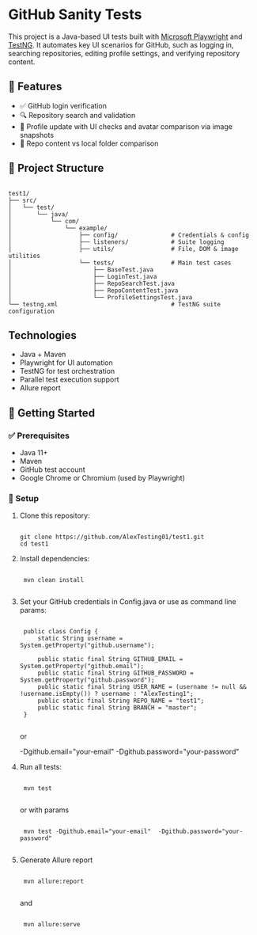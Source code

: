# GitHub Sanity Tests

This project is a Java-based UI tests built with [Microsoft Playwright](https://playwright.dev/java/) and [TestNG](https://testng.org/).
It automates key UI scenarios for GitHub, such as logging in, searching repositories, editing profile settings, and verifying repository content.

## 🧪 Features

- ✅ GitHub login verification
- 🔍 Repository search and validation
- 📝 Profile update with UI checks and avatar comparison via image snapshots
- 📁 Repo content vs local folder comparison

## 📁 Project Structure
<pre><code>
test1/
├── src/
│   └── test/
│       └── java/
│           └── com/
│               └── example/
│                   ├── config/               # Credentials & config
│                   ├── listeners/            # Suite logging
│                   ├── utils/                # File, DOM & image utilities
│                   └── tests/                # Main test cases
│                       ├── BaseTest.java
│                       ├── LoginTest.java
│                       ├── RepoSearchTest.java
│                       ├── RepoContentTest.java
│                       └── ProfileSettingsTest.java
└── testng.xml                                # TestNG suite configuration
</code></pre>

## Technologies
- Java + Maven
- Playwright for UI automation
- TestNG for test orchestration
- Parallel test execution support
- Allure report

## 🚀 Getting Started

### ✅ Prerequisites

- Java 11+
- Maven
- GitHub test account
- Google Chrome or Chromium (used by Playwright)

### 🔧 Setup

1. Clone this repository:

   <pre><code>
   git clone https://github.com/AlexTesting01/test1.git
   cd test1
   </code></pre>
2. Install dependencies:
    <pre><code>
    mvn clean install   
    </code></pre>
3. Set your GitHub credentials in Config.java or use as command line params: 

   <pre><code>
    public class Config {
        static String username = System.getProperty("github.username");

        public static final String GITHUB_EMAIL = System.getProperty("github.email");
        public static final String GITHUB_PASSWORD = System.getProperty("github.password");
        public static final String USER_NAME = (username != null && !username.isEmpty()) ? username : "AlexTesting1";
        public static final String REPO_NAME = "test1";
        public static final String BRANCH = "master";
    }
    </code></pre>
    or

    -Dgithub.email="your-email"
    -Dgithub.password="your-password"

4. Run all tests:
    <pre><code>
    mvn test
    </code></pre>
    or with params
    <pre><code>
    mvn test -Dgithub.email="your-email"  -Dgithub.password="your-password"
    </code></pre>

5. Generate Allure report
     <pre><code>
    mvn allure:report
    </code></pre>
    and
    <pre><code>
    mvn allure:serve
    </code></pre>